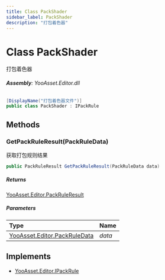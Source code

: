 ```yaml
---
title: Class PackShader
sidebar_label: PackShader
description: "打包着色器"
---
```

# Class PackShader
打包着色器

###### **Assembly**: YooAsset.Editor.dll

```csharp title="Declaration"
[DisplayName("打包着色器文件")]
public class PackShader : IPackRule
```
## Methods
### GetPackRuleResult(PackRuleData)
获取打包规则结果

```csharp title="Declaration"
public PackRuleResult GetPackRuleResult(PackRuleData data)
```

##### Returns

[YooAsset.Editor.PackRuleResult](../YooAsset.Editor/PackRuleResult.md)

##### Parameters

| Type | Name |
|:--- |:--- |
| [YooAsset.Editor.PackRuleData](../YooAsset.Editor/PackRuleData.md) | *data* |


## Implements

* [YooAsset.Editor.IPackRule](../YooAsset.Editor/IPackRule.md)
